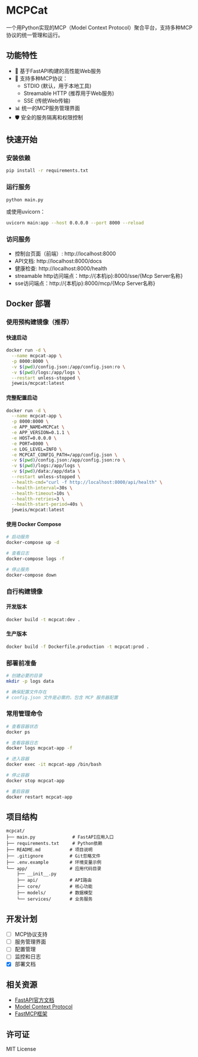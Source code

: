 # MCPCat

一个用Python实现的MCP（Model Context Protocol）聚合平台，支持多种MCP协议的统一管理和运行。

## 功能特性

- 🚀 基于FastAPI构建的高性能Web服务
- 🔌 支持多种MCP协议：
  - STDIO (默认，用于本地工具)
  - Streamable HTTP (推荐用于Web服务)
  - SSE (传统Web传输)
- 📊 统一的MCP服务管理界面
- 🛡️ 安全的服务隔离和权限控制

## 快速开始

### 安装依赖

```bash
pip install -r requirements.txt
```

### 运行服务

```bash
python main.py
```

或使用uvicorn：

```bash
uvicorn main:app --host 0.0.0.0 --port 8000 --reload
```

### 访问服务

- 控制台页面（前端）: http://localhost:8000
- API文档: http://localhost:8000/docs
- 健康检查: http://localhost:8000/health
- streamable http访问端点：http://{本机ip}:8000/sse/{Mcp Server名称}
- sse访问端点：http://{本机ip}:8000/mcp/{Mcp Server名称}

## Docker 部署

### 使用预构建镜像（推荐）

#### 快速启动

```bash
docker run -d \
  --name mcpcat-app \
  -p 8000:8000 \
  -v $(pwd)/config.json:/app/config.json:ro \
  -v $(pwd)/logs:/app/logs \
  --restart unless-stopped \
  jeweis/mcpcat:latest
```

#### 完整配置启动

```bash
docker run -d \
  --name mcpcat-app \
  -p 8000:8000 \
  -e APP_NAME=MCPCat \
  -e APP_VERSION=0.1.1 \
  -e HOST=0.0.0.0 \
  -e PORT=8000 \
  -e LOG_LEVEL=INFO \
  -e MCPCAT_CONFIG_PATH=/app/config.json \
  -v $(pwd)/config.json:/app/config.json:ro \
  -v $(pwd)/logs:/app/logs \
  -v $(pwd)/data:/app/data \
  --restart unless-stopped \
  --health-cmd="curl -f http://localhost:8000/api/health" \
  --health-interval=30s \
  --health-timeout=10s \
  --health-retries=3 \
  --health-start-period=40s \
  jeweis/mcpcat:latest
```

#### 使用 Docker Compose

```bash
# 启动服务
docker-compose up -d

# 查看日志
docker-compose logs -f

# 停止服务
docker-compose down
```

### 自行构建镜像

#### 开发版本

```bash
docker build -t mcpcat:dev .
```

#### 生产版本

```bash
docker build -f Dockerfile.production -t mcpcat:prod .
```

### 部署前准备

```bash
# 创建必要的目录
mkdir -p logs data

# 确保配置文件存在
# config.json 文件是必需的，包含 MCP 服务器配置
```

### 常用管理命令

```bash
# 查看容器状态
docker ps

# 查看容器日志
docker logs mcpcat-app -f

# 进入容器
docker exec -it mcpcat-app /bin/bash

# 停止容器
docker stop mcpcat-app

# 重启容器
docker restart mcpcat-app
```


## 项目结构

```
mcpcat/
├── main.py              # FastAPI应用入口
├── requirements.txt     # Python依赖
├── README.md           # 项目说明
├── .gitignore          # Git忽略文件
├── .env.example        # 环境变量示例
└── app/                # 应用代码目录
    ├── __init__.py
    ├── api/            # API路由
    ├── core/           # 核心功能
    ├── models/         # 数据模型
    └── services/       # 业务服务
```

## 开发计划

- [ ] MCP协议支持
- [ ] 服务管理界面
- [ ] 配置管理
- [ ] 监控和日志
- [x] 部署文档

## 相关资源

- [FastAPI官方文档](https://fastapi.tiangolo.com/)
- [Model Context Protocol](https://modelcontextprotocol.io/introduction)
- [FastMCP框架](https://gofastmcp.com/getting-started/welcome)

## 许可证

MIT License
